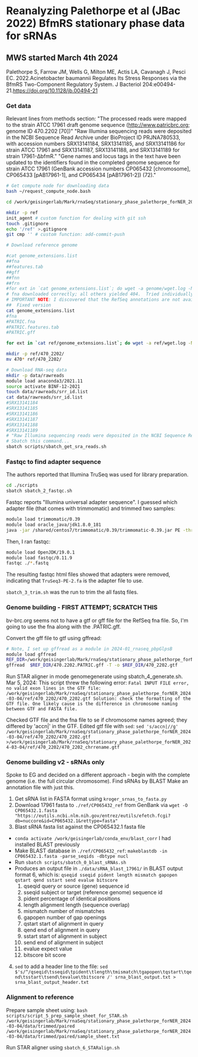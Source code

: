 # Reanalyzing Palethorpe et al (JBac 2022) BfmRS stationary phase data for sRNAs
## MWS started March 4th 2024

Palethorpe S, Farrow JM, Wells G, Milton ME, Actis LA, Cavanagh J, Pesci EC. 2022.Acinetobacter baumannii Regulates Its Stress Responses via the BfmRS Two-Component Regulatory System. J Bacteriol 204:e00494-21.https://doi.org/10.1128/jb.00494-21

### Get data
Relevant lines from methods section:
"The processed reads were mapped to the strain ATCC 17961 draft genome sequence (http://www.patricbrc.org; genome ID 470.2202 [70])"
"Raw Illumina sequencing reads were deposited in the NCBI Sequence Read Archive under BioProject ID PRJNA780533, with accession numbers SRX13141184, SRX13141185, and SRX13141186 for strain ATCC 17961 and SRX13141187, SRX13141188, and SRX13141189 for strain 17961-ΔbfmR."
"Gene names and locus tags in the text have been updated to the identifiers found in the completed genome sequence for strain ATCC 17961 (GenBank accession numbers CP065432 [chromosome], CP065433 [pAB17961-1], and CP065434 [pAB17961-2]) (72)."

```bash
# Get compute node for downloading data
bash ~/request_compute_node.bash 

cd /work/geisingerlab/Mark/rnaSeq/stationary_phase_palethorpe_forNER_2024-03-04

mkdir -p ref
init_agent # custom function for dealing with git ssh
touch .gitignore
echo '/ref' >.gitignore
git cmp '' # custom function: add-commit-push

# Download reference genome

#cat genome_extensions.list 
##fna
##features.tab
##gff
##fnn
##frn
#for ext in `cat genome_extensions.list`; do wget -a genome/wget.log -N "ftp://ftp.bvbrc.org/genomes/470.2202/470.2202.$ext"; done
# fna downloaded correctly; all others yielded 404.  Tried individually and still got 404.
# IMPORTANT NOTE: I discovered that the RefSeq annotations are not available. This necessitated use of the PATRIC annotations...
##  Fixed version
cat genome_extensions.list 
#fna
#PATRIC.fna
#PATRIC.features.tab
#PATRIC.gff

for ext in `cat ref/genome_extensions.list`; do wget -a ref/wget.log -N "ftp://ftp.bvbrc.org/genomes/470.2202/470.2202.$ext"; done

mkdir -p ref/470_2202/
mv 470* ref/470_2202/

# Download RNA-seq data
mkdir -p data/rawreads
module load anaconda3/2021.11
source activate BINF-12-2021
touch data/rawreads/srr_id.list
cat data/rawreads/srr_id.list
#SRX13141184
#SRX13141185
#SRX13141186
#SRX13141187
#SRX13141188
#SRX13141189
# "Raw Illumina sequencing reads were deposited in the NCBI Sequence Read Archive under BioProject ID PRJNA780533, with accession numbers SRX13141184, SRX13141185, and SRX13141186 for strain ATCC 17961 and SRX13141187, SRX13141188, and SRX13141189 for strain 17961-ΔbfmR."
# Sbatch this command...
sbatch scripts/sbatch_get_sra_reads.sh 

```

### Fastqc to find adapter sequence

The authors reported that Illumina TruSeq was used for library preparation.

```bash
cd ./scripts
sbatch sbatch_2_fastqc.sh
```

Fastqc reports "Illumina universal adapter sequence".  I guessed which adapter file (that comes with trimmomatic) and trimmed two samples:

```bash
module load trimmomatic/0.39
module load oracle_java/jdk1.8.0_181
java -jar /shared/centos7/trimmomatic/0.39/trimmomatic-0.39.jar PE -threads 1 -phred33 rawreads/SRR16949318_1.fastq rawreads/SRR16949318_2.fastq trimmed/paired/SRR16949318_1_paired.fastq trimmed/unpaired/SRR16949318_1_unpaired.fastq trimmed/paired/SRR16949318_2_paired.fastq trimmed/unpaired/SRR16949318_2_unpaired.fastq HEADCROP:0 LEADING:20 TRAILING:20 SLIDINGWINDOW:4:30 MINLEN:36 ILLUMINACLIP:/shared/centos7/anaconda3/2021.11/envs/BINF-12-2021/pkgs/trimmomatic-0.39-hdfd78af_2/share/trimmomatic-0.39-2/adapters/TruSeq3-PE-2.fa:2:30:10
```

Then, I ran fastqc: 
```bash
module load OpenJDK/19.0.1
module load fastqc/0.11.9
fastqc ./*.fastq
```

The resulting fastqc html files showed that adapters were removed, indicating that `TruSeq3-PE-2.fa` is the adapter file to use.

`sbatch_3_trim.sh` was the run to trim the all fastq files.

### Genome building - FIRST ATTEMPT; SCRATCH THIS

bv-brc.org seems not to have a gtf or gff file for the RefSeq fna file.  So, I'm going to use the fna along with the .PATRIC.gff.

Convert the gff file to gtf using gffread:
```bash
# Note, I set up gffread as a module in 2024-01_rnaseq_pbpGlpsB
module load gffread
REF_DIR=/work/geisingerlab/Mark/rnaSeq/stationary_phase_palethorpe_forNER_2024-03-04/ref/470_2202
gffread  $REF_DIR/470.2202.PATRIC.gff -T -o $REF_DIR/470_2202.gtf
```

Run STAR aligner in mode genomegenerate using sbatch_4_generate.sh.
Mar 5, 2024: This script threw the following error: 
`Fatal INPUT FILE error, no valid exon lines in the GTF file: /work/geisingerlab/Mark/rnaSeq/stationary_phase_palethorpe_forNER_2024-03-04/ref/470_2202/470_2202.gtf
Solution: check the formatting of the GTF file. One likely cause is the difference in chromosome naming between GTF and FASTA file.
`

Checked GTF file and the fna file to se if chromosome names agreed; they differed by 'accn|' in the GTF.  Edited gtf file with `sed`:
`sed 's/accn|//g' /work/geisingerlab/Mark/rnaSeq/stationary_phase_palethorpe_forNER_2024-03-04/ref/470_2202/470_2202.gtf >/work/geisingerlab/Mark/rnaSeq/stationary_phase_palethorpe_forNER_2024-03-04/ref/470_2202/470_2202_chrrename.gtf`

### Genome building v2 - sRNAs only

Spoke to EG and decided on a different approach - begin with the complete genome (i.e. the full circular chromosome).
Find sRNAs by BLAST
Make an annotation file with just this.

1. Get sRNA list in FASTA format using `kroger_srnas_to_fasta.py`
2. Download 17961 fasta to `./ref/CP065432_ref` from GenBank via `wget -O CP065432.1.fasta "https://eutils.ncbi.nlm.nih.gov/entrez/eutils/efetch.fcgi?db=nuccore&id=CP065432.1&rettype=fasta"`
3. Blast sRNA fasta list against the CP065432.1 fasta file
- `conda activate /work/geisingerlab/conda_env/blast_corr`  I had installed BLAST previously
- Make BLAST database in `./ref/CP065432_ref`: `makeblastdb -in CP065432.1.fasta -parse_seqids -dbtype nucl`
- Run `sbatch scripts/sbatch_0_blast_sRNAs.sh`
- Produces an output file in `./data/sRNA_blast_17961/` in BLAST output format 6, which is:
`qseqid sseqid pident length mismatch gapopen qstart qend sstart send evalue bitscore`
   1.  qseqid      query or source (gene) sequence id
   2.  sseqid      subject or target (reference genome) sequence id
   3.  pident      percentage of identical positions
   4.  length      alignment length (sequence overlap)
   5.  mismatch    number of mismatches
   6.  gapopen     number of gap openings
   7.  qstart      start of alignment in query
   8.  qend        end of alignment in query
   9.  sstart      start of alignment in subject
  10.  send        end of alignment in subject
  11.  evalue      expect value
  12.  bitscore    bit score

4. `sed` to add a header line to the file:
`sed $'s/^/qseqid\tsseqid\tpident\tlength\tmismatch\tgapopen\tqstart\tqend\tsstart\tsend\tevalue\tbitscore /' srna_blast_output.txt > srna_blast_output_header.txt`


### Alignment to reference

Prepare sample sheet using:
`bash scripts/script_5_prep_sample_sheet_for_STAR.sh /work/geisingerlab/Mark/rnaSeq/stationary_phase_palethorpe_forNER_2024-03-04/data/trimmed/paired /work/geisingerlab/Mark/rnaSeq/stationary_phase_palethorpe_forNER_2024-03-04/data/trimmed/paired/sample_sheet.txt`

Run STAR aligner using `sbatch_6_STARalign.sh`